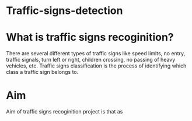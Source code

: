 # Traffic-signs-detection
# What is traffic signs recoginition?
There are several different types of traffic signs like speed limits, no entry, traffic signals, turn left or right, children crossing, no passing of heavy vehicles, etc. Traffic signs classification is the process of identifying which class a traffic sign belongs to.
# Aim 
Aim of traffic signs recoginition project is that as 
